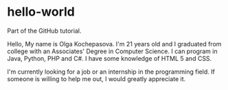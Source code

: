 # hello-world
Part of the GitHub tutorial.

Hello,
My name is Olga Kochepasova.
I'm 21 years old and I graduated from college with an Associates' Degree in Computer Science.
I can program in Java, Python, PHP and C#.
I have some knowledge of HTML 5 and CSS.

I'm currently looking for a job or an internship in the programming field.
If someone is willing to help me out, I would greatly appreciate it.
